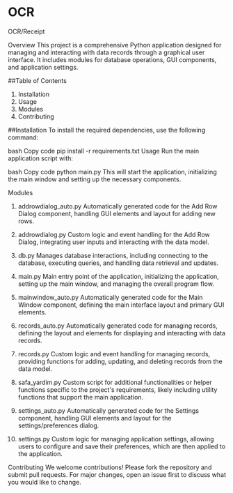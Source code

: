# OCR
OCR/Receipt


Overview
This project is a comprehensive Python application designed for managing and interacting with data records through a graphical user interface. It includes modules for database operations, GUI components, and application settings.

##Table of Contents
1. Installation
2. Usage
3. Modules
4. Contributing

##Installation
To install the required dependencies, use the following command:

bash
Copy code
pip install -r requirements.txt
Usage
Run the main application script with:

bash
Copy code
python main.py
This will start the application, initializing the main window and setting up the necessary components.

Modules
1. addrowdialog_auto.py
Automatically generated code for the Add Row Dialog component, handling GUI elements and layout for adding new rows.

2. addrowdialog.py
Custom logic and event handling for the Add Row Dialog, integrating user inputs and interacting with the data model.

3. db.py
Manages database interactions, including connecting to the database, executing queries, and handling data retrieval and updates.

4. main.py
Main entry point of the application, initializing the application, setting up the main window, and managing the overall program flow.

5. mainwindow_auto.py
Automatically generated code for the Main Window component, defining the main interface layout and primary GUI elements.

6. records_auto.py
Automatically generated code for managing records, defining the layout and elements for displaying and interacting with data records.

7. records.py
Custom logic and event handling for managing records, providing functions for adding, updating, and deleting records from the data model.

8. safa_yardim.py
Custom script for additional functionalities or helper functions specific to the project's requirements, likely including utility functions that support the main application.

9. settings_auto.py
Automatically generated code for the Settings component, handling GUI elements and layout for the settings/preferences dialog.

10. settings.py
Custom logic for managing application settings, allowing users to configure and save their preferences, which are then applied to the application.

Contributing
We welcome contributions! Please fork the repository and submit pull requests. For major changes, open an issue first to discuss what you would like to change.
